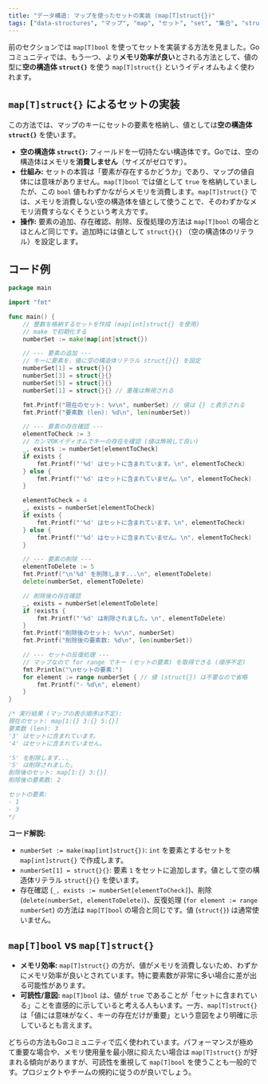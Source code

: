 ```yaml
---
title: "データ構造: マップを使ったセットの実装 (map[T]struct{})"
tags: ["data-structures", "マップ", "map", "セット", "set", "集合", "struct{}", "空の構造体", "メモリ効率"]
---
```


前のセクションでは `map[T]bool` を使ってセットを実装する方法を見ました。Goコミュニティでは、もう一つ、より**メモリ効率が良い**とされる方法として、値の型に**空の構造体 `struct{}`** を使う `map[T]struct{}` というイディオムもよく使われます。

## `map[T]struct{}` によるセットの実装

この方法では、マップのキーにセットの要素を格納し、値としては**空の構造体 `struct{}`** を使います。

*   **空の構造体 `struct{}`:** フィールドを一切持たない構造体です。Goでは、空の構造体はメモリを**消費しません**（サイズがゼロです）。
*   **仕組み:** セットの本質は「要素が存在するかどうか」であり、マップの値自体には意味がありません。`map[T]bool` では値として `true` を格納していましたが、この `bool` 値もわずかながらメモリを消費します。`map[T]struct{}` では、メモリを消費しない空の構造体を値として使うことで、そのわずかなメモリ消費すらなくそうという考え方です。
*   **操作:** 要素の追加、存在確認、削除、反復処理の方法は `map[T]bool` の場合とほとんど同じです。追加時には値として `struct{}{}` （空の構造体のリテラル）を設定します。

## コード例

```go title="map[int]struct{} を使った整数セット"
package main

import "fmt"

func main() {
	// 整数を格納するセットを作成 (map[int]struct{} を使用)
	// make で初期化する
	numberSet := make(map[int]struct{})

	// --- 要素の追加 ---
	// キーに要素を、値に空の構造体リテラル struct{}{} を設定
	numberSet[1] = struct{}{}
	numberSet[3] = struct{}{}
	numberSet[5] = struct{}{}
	numberSet[1] = struct{}{} // 重複は無視される

	fmt.Printf("現在のセット: %v\n", numberSet) // 値は {} と表示される
	fmt.Printf("要素数 (len): %d\n", len(numberSet))

	// --- 要素の存在確認 ---
	elementToCheck := 3
	// カンマOKイディオムでキーの存在を確認 (値は無視して良い)
	_, exists := numberSet[elementToCheck]
	if exists {
		fmt.Printf("'%d' はセットに含まれています。\n", elementToCheck)
	} else {
		fmt.Printf("'%d' はセットに含まれていません。\n", elementToCheck)
	}

	elementToCheck = 4
	_, exists = numberSet[elementToCheck]
	if exists {
		fmt.Printf("'%d' はセットに含まれています。\n", elementToCheck)
	} else {
		fmt.Printf("'%d' はセットに含まれていません。\n", elementToCheck)
	}

	// --- 要素の削除 ---
	elementToDelete := 5
	fmt.Printf("\n'%d' を削除します...\n", elementToDelete)
	delete(numberSet, elementToDelete)

	// 削除後の存在確認
	_, exists = numberSet[elementToDelete]
	if !exists {
		fmt.Printf("'%d' は削除されました。\n", elementToDelete)
	}
	fmt.Printf("削除後のセット: %v\n", numberSet)
	fmt.Printf("削除後の要素数: %d\n", len(numberSet))

	// --- セットの反復処理 ---
	// マップなので for range でキー (セットの要素) を取得できる (順序不定)
	fmt.Println("\nセットの要素:")
	for element := range numberSet { // 値 (struct{}) は不要なので省略
		fmt.Printf("- %d\n", element)
	}
}

/* 実行結果 (マップの表示順序は不定):
現在のセット: map[1:{} 3:{} 5:{}]
要素数 (len): 3
'3' はセットに含まれています。
'4' はセットに含まれていません。

'5' を削除します...
'5' は削除されました。
削除後のセット: map[1:{} 3:{}]
削除後の要素数: 2

セットの要素:
- 1
- 3
*/
```

**コード解説:**

*   `numberSet := make(map[int]struct{})`: `int` を要素とするセットを `map[int]struct{}` で作成します。
*   `numberSet[1] = struct{}{}`: 要素 `1` をセットに追加します。値として空の構造体リテラル `struct{}{}` を使います。
*   存在確認 (`_, exists := numberSet[elementToCheck]`)、削除 (`delete(numberSet, elementToDelete)`)、反復処理 (`for element := range numberSet`) の方法は `map[T]bool` の場合と同じです。値 (`struct{}`) は通常使いません。

## `map[T]bool` vs `map[T]struct{}`

*   **メモリ効率:** `map[T]struct{}` の方が、値がメモリを消費しないため、わずかにメモリ効率が良いとされています。特に要素数が非常に多い場合に差が出る可能性があります。
*   **可読性/意図:** `map[T]bool` は、値が `true` であることが「セットに含まれている」ことを直感的に示していると考える人もいます。一方、`map[T]struct{}` は「値には意味がなく、キーの存在だけが重要」という意図をより明確に示しているとも言えます。

どちらの方法もGoコミュニティで広く使われています。パフォーマンスが極めて重要な場合や、メモリ使用量を最小限に抑えたい場合は `map[T]struct{}` が好まれる傾向がありますが、可読性を重視して `map[T]bool` を使うことも一般的です。プロジェクトやチームの規約に従うのが良いでしょう。